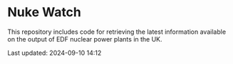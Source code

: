 # Nuke Watch

This repository includes code for retrieving the latest information available on the output of EDF nuclear power plants in the UK.

Last updated: 2024-09-10 14:12